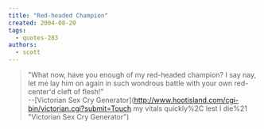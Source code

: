```yaml
---
title: "Red-headed Champion"
created: 2004-08-20
tags: 
  - quotes-283
authors: 
  - scott
---
```


> "What now, have you enough of my red-headed champion? I say nay, let me lay him on again in such wondrous battle with your own red-center'd cleft of flesh!"  
> \--[Victorian Sex Cry Generator](http://www.hootisland.com/cgi-bin/victorian.cgi?submit=Touch my vitals quickly%2C lest I die%21 "Victorian Sex Cry Generator")
